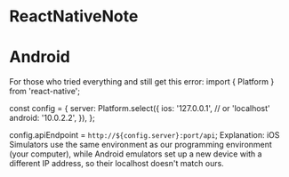 # ReactNativeNote

# Android
For those who tried everything and still get this error:
import { Platform } from 'react-native';

const config = {
  server: Platform.select({
    ios: '127.0.0.1', // or 'localhost'
    android: '10.0.2.2',
  }),
};

config.apiEndpoint = `http://${config.server}:port/api`;
Explanation: iOS Simulators use the same environment as our programming environment (your computer), while Android emulators set up a new device with a different IP address, so their localhost doesn't match ours.
